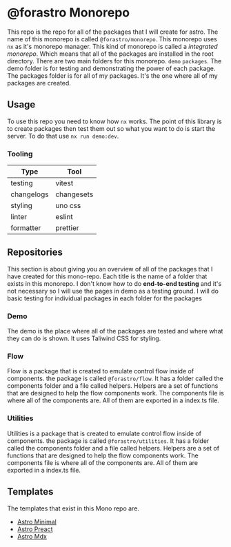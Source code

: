 # @forastro Monorepo

This repo is the repo for all of the packages that I will create for astro.
The name of this monorepo is called `@forastro/monorepo`.
This monorepo uses `nx` as it's monorepo manager.
This kind of monorepo is called a _integrated monorepo_.
Which means that all of the packages are installed in the root directory.
There are two main folders for this monorepo. `demo` `packages`.
The demo folder is for testing and demonstrating the power of each package.
The packages folder is for all of my packages. It's the one where all of my packages are created.

## Usage

To use this repo you need to know how `nx` works.
The point of this library is to create packages then test them out so what you want to do is start the server.
To do that use `nx run demo:dev`.
<!-- TODO: Add more info about tools -->
### Tooling

| Type       | Tool       |
| ---------- | ---------- |
| testing    | vitest     |
| changelogs | changesets |
| styling    | uno css    |
| linter     | eslint     |
| formatter  | prettier   |

## Repositories
<!-- TODO: Add the Asciidoc entry -->

This section is about giving you an overview of all of the packages that I have created for this mono-repo.
Each title is the name of a folder that exists in this monorepo.
I don't know how to do **end-to-end testing** and it's not necessary so I will use the pages in demo as a testing ground.
I will do basic testing for individual packages in each folder for the packages

### Demo

The demo is the place where all of the packages are tested and where what they can do is shown.
It uses Taliwind CSS for styling.

### Flow

Flow is a package that is created to emulate control flow inside of components.
the package is called `@forastro/flow`. It has a folder called the components folder and a file called helpers.
Helpers are a set of functions that are designed to help the flow components work.
The components file is where all of the components are. All of them are exported in a index.ts file.

### Utilities

Utilities is a package that is created to emulate control flow inside of components.
the package is called `@forastro/utilities`. It has a folder called the components folder and a file called helpers.
Helpers are a set of functions that are designed to help the flow components work.
The components file is where all of the components are.
All of them are exported in a index.ts file.

## Templates

The templates that exist in this Mono repo are.

- [Astro Minimal](/docs/templates/astro-minimal.md)
- [Astro Preact](/docs/templates/astro-preact.md)
- [Astro Mdx](/docs/templates/astro-mdx.md)
